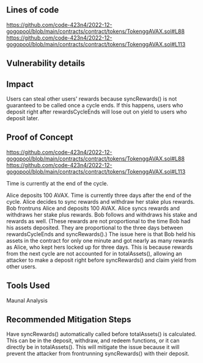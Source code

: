 ## Lines of code

https://github.com/code-423n4/2022-12-gogopool/blob/main/contracts/contract/tokens/TokenggAVAX.sol#L88
https://github.com/code-423n4/2022-12-gogopool/blob/main/contracts/contract/tokens/TokenggAVAX.sol#L113

## Vulnerability details



## Impact

Users can steal other users' rewards because syncRewards() is not guaranteed to be called once a cycle ends. If this happens, users who deposit right after rewardsCycleEnds will lose out on yield to users who deposit later.

## Proof of Concept

https://github.com/code-423n4/2022-12-gogopool/blob/main/contracts/contract/tokens/TokenggAVAX.sol#L88
https://github.com/code-423n4/2022-12-gogopool/blob/main/contracts/contract/tokens/TokenggAVAX.sol#L113

Time is currently at the end of the cycle.

Alice deposits 100 AVAX.
Time is currently three days after the end of the cycle.
Alice decides to sync rewards and withdraw her stake plus rewards.
Bob frontruns Alice and deposits 100 AVAX.
Alice syncs rewards and withdraws her stake plus rewards.
Bob follows and withdraws his stake and rewards as well. (These rewards are not proportional to the time Bob had his assets deposited. They are proportional to the three days between rewardsCycleEnds and syncRewards().)
The issue here is that Bob held his assets in the contract for only one minute and got nearly as many rewards as Alice, who kept hers locked up for three days. This is because rewards from the next cycle are not accounted for in totalAssets(), allowing an attacker to make a deposit right before syncRewards() and claim yield from other users.

## Tools Used

Maunal Analysis

## Recommended Mitigation Steps

Have syncRewards() automatically called before totalAssets() is calculated. This can be in the deposit, withdraw, and redeem functions, or it can directly be in totalAssets().
This will mitigate the issue because it will prevent the attacker from frontrunning syncRewards() with their deposit.
